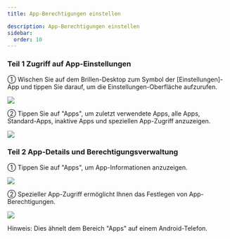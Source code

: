 ```yaml
---
title: App-Berechtigungen einstellen

description: App-Berechtigungen einstellen
sidebar:
  order: 10
---
```


### Teil 1 Zugriff auf App-Einstellungen

① Wischen Sie auf dem Brillen-Desktop zum Symbol der \[Einstellungen]-App und tippen Sie darauf, um die Einstellungen-Oberfläche aufzurufen.

![](public/images/air3/de/permissions-1.png)

② Tippen Sie auf "Apps", um zuletzt verwendete Apps, alle Apps, Standard-Apps, inaktive Apps und speziellen App-Zugriff anzuzeigen.

![](public/images/air3/de/permissions-2.png)

### Teil 2 App-Details und Berechtigungsverwaltung

① Tippen Sie auf "Apps", um App-Informationen anzuzeigen.

![](public/images/air3/de/permissions-3.png)

② Spezieller App-Zugriff ermöglicht Ihnen das Festlegen von App-Berechtigungen.

![](public/images/air3/de/permissions-4.png)

Hinweis: Dies ähnelt dem Bereich "Apps" auf einem Android-Telefon.